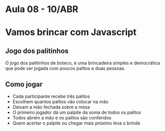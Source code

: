 # Aula 08 - 10/ABR

# Vamos brincar com Javascript


## Jogo dos palitinhos

O jogo dos palitinhos de boteco, é uma brincadeira simples e democrática que pode ser jogada com poucos palitos e duas pessoas. 

## Como jogar 

- Cada participante recebe três palitos
- Escolhem quantos palitos vão colocar na mão
- Deixam a mão fechada sobre a mesa
- O primeiro jogador dá um palpite da soma de todos os palitos
- Todos abrem a mão e os palitos são conferidos
- Quem acertar o palpite ou chegar mais próximo leva o brinde
